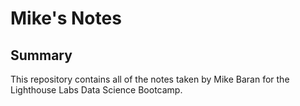 # Mike's Notes

## Summary 

This repository contains all of the notes taken by Mike Baran for the Lighthouse Labs Data Science Bootcamp.


